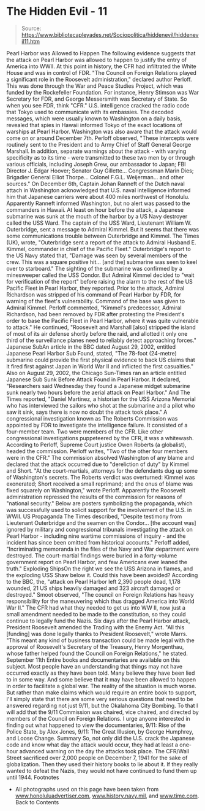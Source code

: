 # The Hidden Evil - 11

> Source: https://www.bibliotecapleyades.net/Sociopolitica/hiddenevil/hiddenevil11.htm

Pearl Harbor was Allowed to Happen
The following evidence suggests that the attack on Pearl Harbor was allowed
to happen to justify the entry of America into WWII. At this point in
history, the CFR had infiltrated the White House and was in control of FDR.
"The Council on Foreign Relations played a
significant role in the Roosevelt administration," declared author
Perloff.
This was done through the War and Peace Studies
Project, which was funded by the Rockefeller Foundation. For instance, Henry
Stimson was War Secretary for FDR, and George Messersmith was Secretary of
State. So when you see FDR, think "CFR."
U.S. intelligence cracked the radio code that Tokyo used to communicate with
its embassies. The decoded messages, which were usually known to Washington
on a daily basis, revealed that spies in Hawaii informed Tokyo of the exact
locations of warships at Pearl Harbor. Washington was also aware that the
attack would come on or around December 7th.
Perloff observed,
"These intercepts were routinely sent to the
President and to Army Chief of Staff General George Marshall. In
addition, separate warnings about the attack - with varying specificity
as to its time - were transmitted to these two men by or through various
officials, including Joseph Grew, our ambassador to Japan; FBI Director
J. Edgar Hoover; Senator Guy Gillette... Congressman Marin Dies;
Brigadier General Elliot Thorpe... Colonel F.G.L. Weijerman... and other
sources."
On December 6th, Captain Johan Ranneft of the
Dutch naval attach in Washington acknowledged that U.S. naval intelligence
informed him that Japanese carriers were about 400 miles northwest of
Honolulu.
Apparently Ranneft informed Washington, but no
alert was passed to the commanders in Hawaii. At least on hour before the
attack, a Japanese submarine was sunk at the mouth of the harbor by a US
Navy destroyer called the USS Ward. The captain of the USS Ward, Lieutenant
William W. Outerbridge, sent a message to Admiral Kimmel. But it seems that
there was some communications trouble between Outerbridge and Kimmel.
The Times (UK), wrote,
"Outerbridge sent a report of the attack to
Admiral Husband E. Kimmel, commander in chief of the Pacific Fleet."
Outerbridge's report to the US Navy stated that,
"Damage was seen by several members of the
crew. This was a square positive hit... [and the] submarine was seen to
keel over to starboard."
The sighting of the submarine was confirmed by a
minesweeper called the USS Condor. But Admiral Kimmel decided to "wait for
verification of the report" before raising the alarm to the rest of the US
Pacific Fleet in Pearl Harbor, they reported.
Prior to the attack, Admiral Richardson was stripped of his command of Pearl
Harbor by FDR, for warning of the fleet's vulnerability. Command of the base
was given to Admiral Kimmel.
Perloff commented,
"Kimmel's predecessor, Admiral Richardson,
had been removed by FDR after protesting the President's order to base
the Pacific Fleet in Pearl Harbor, where it was quite vulnerable to
attack."
He continued,
"Roosevelt and Marshall [also] stripped the
island of most of its air defense shortly before the raid, and allotted
it only one third of the surveillance planes need to reliably detect
approaching forces."
Japanese SubAn article in the BBC dated August
29, 2002, entitled Japanese Pearl Harbor Sub Found, stated,
"The 78-foot (24-metre) submarine could
provide the first physical evidence to back US claims that it fired
first against Japan in World War II and inflicted the first casualties."
Also on August 29, 2002, the Chicago Sun-Times
ran an article entitled Japanese Sub Sunk Before Attack Found in Pearl
Harbor. It declared,
"Researchers said Wednesday they found a
Japanese midget submarine sunk nearly two hours before the aerial attack
on Pearl Harbor."
And The Times reported,
"Daniel Martinez, a historian for the USS
Arizona Memorial who has interviewed the sailors who shot at the
submarine and a pilot who saw it sink, says there is now no doubt the
attack took place."
A congressional investigation known as The
Roberts Commission was appointed by FDR to investigate the intelligence
failure.
It consisted of a four-member team. Two were
members of the CFR. Like other congressional investigations puppeteered by
the CFR, it was a whitewash. According to Perloff, Supreme Court justice
Owen Roberts (a globalist), headed the commission.
Perloff writes,
"Two of the other four members were in the
CFR." The commission absolved Washington of any blame and declared that
the attack occurred due to "dereliction of duty" by Kimmel and Short.
"At the court-martials, attorneys for the defendants dug up some of
Washington's secrets. The Roberts verdict was overturned: Kimmel was
exonerated; Short received a small reprimand; and the onus of blame was
fixed squarely on Washington," wrote Perloff.
Apparently the Roosevelt administration
repressed the results of the commission for reasons of "national security."
Below are posters symbolizing the propaganda,
which was successfully used to solicit support for the involvement of the
U.S. in WWII.
US Propaganda
The Times described,
"Despite testimony from Lieutenant
Outerbridge and the seamen on the Condor... [the account was] ignored by
military and congressional tribunals investigating the attack on Pearl
Harbor - including nine wartime commissions of inquiry - and the
incident has since been omitted from historical accounts."
Perloff added,
"Incriminating memoranda in the files of the
Navy and War department were destroyed. The court-martial findings were
buried in a forty-volume government report on Pearl Harbor, and few
Americans ever leaned the truth."
Exploding ShipsOn the right we see the USS
Arizona in flames, and the exploding USS Shaw below it.
Could this have been avoided? According to the
BBC, the,
"attack on Pearl Harbor left 2,390 people
dead, 1,178 wounded, 21 US ships heavily damaged and 323 aircraft
damaged or destroyed."
Smoot observed,
"The council on Foreign Relations has heavy
responsibility for the maneuvering which thus dragged America into World
War II."
The CFR had what they needed to get us into WW
II, now just a small amendment needed to be made to the constitution, so
they could continue to legally fund the Nazis.
Six days after the Pearl Harbor attack,
President Roosevelt amended the Trading with the Enemy Act.
"All this [funding] was done legally thanks
to President Roosevelt," wrote Marrs.
"This meant any kind of business transaction
could be made legal with the approval of Roosevelt's Secretary of the
Treasury, Henry Morgenthau, whose father helped found the Council on
Foreign Relations," he stated.
September 11th
Entire books and documentaries are
available on this subject. Most people have an understanding that things may
not have occurred exactly as they have been told. Many believe they have
been lied to in some way. And some believe that it may have been allowed to
happen in order to facilitate a global war.
The reality of the situation is much worse. But rather than make claims
which would require an entire book to support, I'll simply state that there
are some very serious questions that need to be answered regarding not just
9/11, but the Okalahoma City Bombing.
To that I will add that the 9/11 Commission was chaired, vice chaired, and
directed by members of the Council on Foreign Relations.
I urge anyone interested in finding out what
happened to view the documentaries, 9/11: Rise of the Police State, by Alex
Jones, 9/11: The Great Illusion, by George Humphrey, and Loose Change.
Summary
So, not only did the U.S. crack the Japanese code and know what day the
attack would occur, they had at least a one-hour advanced warning on the day
the attacks took place.
The CFR/Wall Street sacrificed over 2,000
people on December 7, 1941 for the sake of globalization. Then they used
their history books to lie about it.
If they really wanted to defeat the Nazis, they
would not have continued to fund them up until 1944.
Footnotes
* All photographs used on this page have
been taken from www.honoluluadvertiser.com, www.history.navy.mil, and
www.time.com.
Back to Contents
